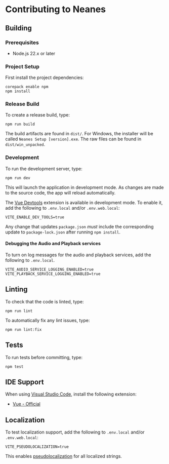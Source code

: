 # Contributing to Neanes

## Building

### Prerequisites

- Node.js 22.x or later

### Project Setup

First install the project dependencies:

```
corepack enable npm
npm install
```

### Release Build

To create a release build, type:

```
npm run build
```

The build artifacts are found in `dist/`. For Windows, the installer will be called `Neanes Setup [version].exe`. The raw files can be found in `dist/win_unpacked`.

### Development

To run the development server, type:

```
npm run dev
```

This will launch the application in development mode. As changes are made to the source code, the app will reload automatically.

The [Vue Devtools](https://devtools-next.vuejs.org/) extension is available in development mode.
To enable it, add the following to `.env.local` and/or `.env.web.local`:

```
VITE_ENABLE_DEV_TOOLS=true
```

Any change that updates `package.json` _must_ include the corresponding update to `package-lock.json` after running `npm install`.

#### Debugging the Audio and Playback services

To turn on log messages for the audio and playback services, add the following to `.env.local`.

```
VITE_AUDIO_SERVICE_LOGGING_ENABLED=true
VITE_PLAYBACK_SERVICE_LOGGING_ENABLED=true
```

## Linting

To check that the code is linted, type:

```
npm run lint
```

To automatically fix any lint issues, type:

```
npm run lint:fix
```

## Tests

To run tests before committing, type:

```
npm test
```

## IDE Support

When using [Visual Studio Code](https://github.com/microsoft/vscode), install the following extension:

- [Vue - Official](https://marketplace.visualstudio.com/items?itemName=Vue.volar)

## Localization

To test localization support, add the following to `.env.local` and/or `.env.web.local`:

```
VITE_PSEUDOLOCALIZATION=true
```

This enables [pseudolocalization](https://en.wikipedia.org/wiki/Pseudolocalization) for all localized strings.
